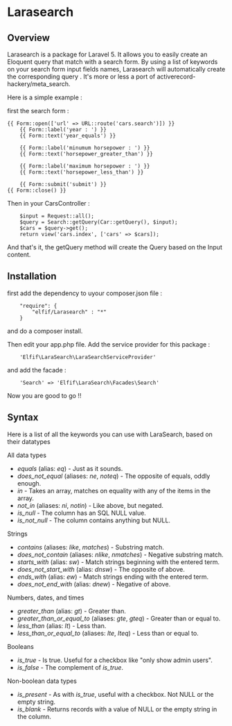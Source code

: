 # Larasearch #

## Overview ##

Larasearch is a package for Laravel 5. It allows you to easily create an Eloquent query that match with a search form. By using a list of keywords on your search form input fields names, Larasearch will automatically create the corresponding query . 
It's more or less a port of activerecord-hackery/meta_search.

Here is a simple example :
 
first the search form :

    {{ Form::open(['url' => URL::route('cars.search')]) }}
	    {{ Form::label('year : ') }}
	    {{ Form::text('year_equals') }}

		{{ Form::label('minumum horsepower : ') }}
	    {{ Form::text('horsepower_greater_than') }}

		{{ Form::label('maximum horsepower : ') }}
	    {{ Form::text('horsepower_less_than') }}

	    {{ Form::submit('submit') }}
    {{ Form::close() }}

Then in your CarsController :


		$input = Request::all();
        $query = Search::getQuery(Car::getQuery(), $input);
        $cars = $query->get();
		return view('cars.index', ['cars' => $cars]);

And that's it, the getQuery method will create the Query based on the Input content.

## Installation ##

first add the dependency to uyour composer.json file : 

		"require": {
			"elfif/Larasearch" : "*"
		}

and do a composer install.

Then edit your app.php file. Add the service provider for this package : 
		
		'Elfif\LaraSearch\LaraSearchServiceProvider'

and add the facade : 
		
		'Search' => 'Elfif\LaraSearch\Facades\Search'	

Now you are good to go !!

## Syntax ##

Here is a list of all the keywords you can use with LaraSearch, based on their datatypes

All data types

* _equals_ (alias: _eq_) - Just as it sounds.
* _does_not_equal_ (aliases: _ne_, _noteq_) - The opposite of equals, oddly enough.
* _in_ - Takes an array, matches on equality with any of the items in the array.
* _not_in_ (aliases: _ni_, _notin_) - Like above, but negated.
* _is_null_ - The column has an SQL NULL value.
* _is_not_null_ - The column contains anything but NULL.

Strings

* _contains_ (aliases: _like_, _matches_) - Substring match.
* _does_not_contain_ (aliases: _nlike_, _nmatches_) - Negative substring match.
* _starts_with_ (alias: _sw_) - Match strings beginning with the entered term.
* _does_not_start_with_ (alias: _dnsw_) - The opposite of above.
* _ends_with_ (alias: _ew_) - Match strings ending with the entered term.
* _does_not_end_with_ (alias: _dnew_) - Negative of above.

Numbers, dates, and times

* _greater_than_ (alias: _gt_) - Greater than.
* _greater_than_or_equal_to_ (aliases: _gte_, _gteq_) - Greater than or equal to.
* _less_than_ (alias: _lt_) - Less than.
* _less_than_or_equal_to_ (aliases: _lte_, _lteq_) - Less than or equal to.

Booleans

* _is_true_ - Is true. Useful for a checkbox like "only show admin users".
* _is_false_ - The complement of _is_true_.

Non-boolean data types

* _is_present_ - As with _is_true_, useful with a checkbox. Not NULL or the empty string.
* _is_blank_ - Returns records with a value of NULL or the empty string in the column.
